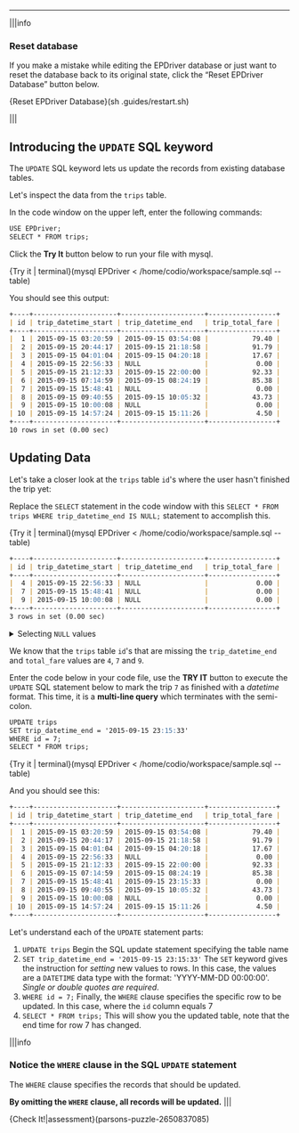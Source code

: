----------

|||info

### Reset database
If you make a mistake while editing the EPDriver database or just want to reset the database back to its original state, click the “Reset EPDriver Database” button below.

  {Reset EPDriver Database}(sh .guides/restart.sh) 

|||



## Introducing the `UPDATE` SQL keyword

The `UPDATE` SQL keyword lets us update the records from existing database tables.

Let's inspect the data from the `trips` table.

In the code window on the upper left, enter the following commands:

```markdown
USE EPDriver;
SELECT * FROM trips;
```
Click the **Try It** button below to run your file with mysql.

{Try it  | terminal}(mysql EPDriver < /home/codio/workspace/sample.sql --table)

You should see this output:

```markdown
+----+---------------------+---------------------+-----------------+
| id | trip_datetime_start | trip_datetime_end   | trip_total_fare |
+----+---------------------+---------------------+-----------------+
|  1 | 2015-09-15 03:20:59 | 2015-09-15 03:54:08 |           79.40 |
|  2 | 2015-09-15 20:44:17 | 2015-09-15 21:18:58 |           91.79 |
|  3 | 2015-09-15 04:01:04 | 2015-09-15 04:20:18 |           17.67 |
|  4 | 2015-09-15 22:56:33 | NULL                |            0.00 |
|  5 | 2015-09-15 21:12:33 | 2015-09-15 22:00:00 |           92.33 |
|  6 | 2015-09-15 07:14:59 | 2015-09-15 08:24:19 |           85.38 |
|  7 | 2015-09-15 15:48:41 | NULL                |            0.00 |
|  8 | 2015-09-15 09:40:55 | 2015-09-15 10:05:32 |           43.73 |
|  9 | 2015-09-15 10:00:08 | NULL                |            0.00 |
| 10 | 2015-09-15 14:57:24 | 2015-09-15 15:11:26 |            4.50 |
+----+---------------------+---------------------+-----------------+
10 rows in set (0.00 sec)
```

## Updating Data

Let's take a closer look at the `trips` table `id`'s where the user hasn't finished the trip yet:

Replace the `SELECT` statement in the code window with this `SELECT * FROM trips WHERE trip_datetime_end IS NULL;` statement to accomplish this.

{Try it  | terminal}(mysql EPDriver < /home/codio/workspace/sample.sql --table)

```markdown
+----+---------------------+---------------------+-----------------+
| id | trip_datetime_start | trip_datetime_end   | trip_total_fare |
+----+---------------------+---------------------+-----------------+
|  4 | 2015-09-15 22:56:33 | NULL                |            0.00 |
|  7 | 2015-09-15 15:48:41 | NULL                |            0.00 |
|  9 | 2015-09-15 10:00:08 | NULL                |            0.00 |
+----+---------------------+---------------------+-----------------+
3 rows in set (0.00 sec)
```


<details>
  
  <summary>Selecting <code>NULL</code> values</summary>

  We learned that the `WHERE` clause let us create conditional statements using _SQL query operators_. <br><br>However, __when looking specifically for `NULL` values__, the `SELECT column_names FROM trips WHERE column_name IS NULL` statement  applies. <br><br>In conclusion, the `IS` operator is designed specifically for matching `NULL` values because they are not strings nor other data types but `NULL`.

</details>


We know that the `trips` table `id`'s that are missing the `trip_datetime_end` and `total_fare` values are `4`, `7` and `9`.

Enter the code below in your code file, use the **TRY IT** button to execute the `UPDATE` SQL statement below to mark the trip `7` as finished with a _datetime_ format. This time, it is a __multi-line query__ which terminates with the semi-colon.

```markdown
UPDATE trips 
SET trip_datetime_end = '2015-09-15 23:15:33' 
WHERE id = 7;
SELECT * FROM trips;
```

{Try it  | terminal}(mysql EPDriver < /home/codio/workspace/sample.sql --table)

And you should see this:

```markdown
+----+---------------------+---------------------+-----------------+
| id | trip_datetime_start | trip_datetime_end   | trip_total_fare |
+----+---------------------+---------------------+-----------------+
|  1 | 2015-09-15 03:20:59 | 2015-09-15 03:54:08 |           79.40 |
|  2 | 2015-09-15 20:44:17 | 2015-09-15 21:18:58 |           91.79 |
|  3 | 2015-09-15 04:01:04 | 2015-09-15 04:20:18 |           17.67 |
|  4 | 2015-09-15 22:56:33 | NULL                |            0.00 |
|  5 | 2015-09-15 21:12:33 | 2015-09-15 22:00:00 |           92.33 |
|  6 | 2015-09-15 07:14:59 | 2015-09-15 08:24:19 |           85.38 |
|  7 | 2015-09-15 15:48:41 | 2015-09-15 23:15:33 |            0.00 |
|  8 | 2015-09-15 09:40:55 | 2015-09-15 10:05:32 |           43.73 |
|  9 | 2015-09-15 10:00:08 | NULL                |            0.00 |
| 10 | 2015-09-15 14:57:24 | 2015-09-15 15:11:26 |            4.50 |
+----+---------------------+---------------------+-----------------+
```

Let's understand each of the `UPDATE` statement parts:

1. `UPDATE trips`
Begin the SQL update statement specifying the table name
2. `SET trip_datetime_end = '2015-09-15 23:15:33'`
The `SET` keyword gives the instruction for _setting_ new values to rows. In this case, the values are a `DATETIME` data type with the format: 'YYYY-MM-DD 00:00:00'. _Single or double quotes are required_.
3. `WHERE id = 7;`
Finally, the `WHERE` clause specifies the specific row to be updated. In this case, where the `id` column equals 7
4. `SELECT * FROM trips;`
This will show you the updated table, note that the end time for row 7 has changed.

|||info
### Notice the `WHERE` clause in the SQL `UPDATE` statement
The `WHERE` clause specifies the records that should be updated. 

__By omitting the `WHERE` clause, all records will be updated.__
|||



{Check It!|assessment}(parsons-puzzle-2650837085)
